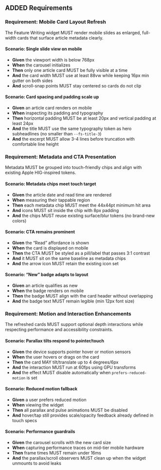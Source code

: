 ## ADDED Requirements
### Requirement: Mobile Card Layout Refresh

The Feature Writing widget MUST render mobile slides as enlarged, full-width cards that surface article metadata clearly.

#### Scenario: Single slide view on mobile
- **Given** the viewport width is below 768px
- **When** the carousel initializes
- **Then** only one article card MUST be fully visible at a time
- **And** the card width MUST use at least 88vw while keeping 16px min gutter on both sides
- **And** scroll-snap points MUST stay centered so cards do not clip

#### Scenario: Card spacing and padding scale up
- **Given** an article card renders on mobile
- **When** inspecting its padding and typography
- **Then** horizontal padding MUST be at least 20px and vertical padding at least 24px
- **And** the title MUST use the same typography token as hero subheadlines (no smaller than `--fs-title-3`)
- **And** the excerpt MUST allow 3-4 lines before truncation with comfortable line height

### Requirement: Metadata and CTA Presentation

Metadata MUST be grouped into touch-friendly chips and align with existing Apple HIG-inspired tokens.

#### Scenario: Metadata chips meet touch target
- **Given** the article date and read time are rendered
- **When** measuring their tappable region
- **Then** each metadata chip MUST meet the 44x44pt minimum hit area
- **And** icons MUST sit inside the chip with 8px padding
- **And** the chips MUST reuse existing surface/blur tokens (no brand-new colors)

#### Scenario: CTA remains prominent
- **Given** the “Read” affordance is shown
- **When** the card is displayed on mobile
- **Then** the CTA MUST be styled as a pill/label that passes 3:1 contrast
- **And** it MUST sit on the same baseline as metadata chips
- **And** the arrow icon MUST retain the existing icon set

#### Scenario: “New” badge adapts to layout
- **Given** an article qualifies as new
- **When** the badge renders on mobile
- **Then** the badge MUST align with the card header without overlapping
- **And** the badge text MUST remain legible (min 12px font size)

### Requirement: Motion and Interaction Enhancements

The refreshed cards MUST support optional depth interactions while respecting performance and accessibility constraints.

#### Scenario: Parallax tilts respond to pointer/touch
- **Given** the device supports pointer hover or motion sensors
- **When** the user hovers or drags on the card
- **Then** the card MAY tilt/translate up to 4 degrees/6px
- **And** the interaction MUST run at 60fps using GPU transforms
- **And** the effect MUST disable automatically when `prefers-reduced-motion` is set

#### Scenario: Reduced motion fallback
- **Given** a user prefers reduced motion
- **When** viewing the widget
- **Then** all parallax and pulse animations MUST be disabled
- **And** hover/tap still provides scale/opacity feedback already defined in touch specs

#### Scenario: Performance guardrails
- **Given** the carousel scrolls with the new card size
- **When** capturing performance traces on mid-tier mobile hardware
- **Then** frame times MUST remain under 16ms
- **And** the parallax/scroll observers MUST clean up when the widget unmounts to avoid leaks

